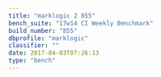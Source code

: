 ```yaml
---
title: "marklogic 2 855"
bench_suite: "17w14 CI Weekly Benchmark"
build_number: "855"
dbprofile: "marklogic"
classifier: ""
date: 2017-04-03T07:26:13
type: "bench"
---
```

